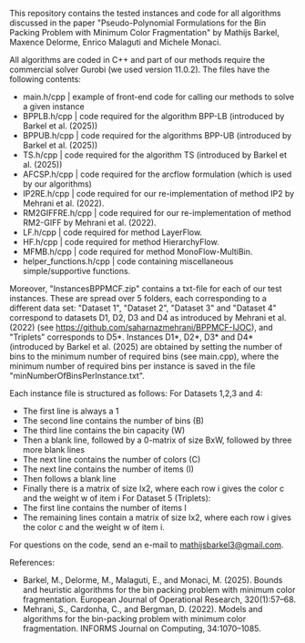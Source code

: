 This repository contains the tested instances and code for all algorithms discussed in the paper "Pseudo-Polynomial Formulations for the Bin
Packing Problem with Minimum Color Fragmentation" by Mathijs Barkel, Maxence Delorme, Enrico Malaguti and Michele Monaci. 

All algorithms are coded in C++ and part of our methods require the commercial solver Gurobi (we used version 11.0.2). 
The files have the following contents:
- main.h/cpp                | example of front-end code for calling our methods to solve a given instance
- BPPLB.h/cpp               | code required for the algorithm BPP-LB (introduced by Barkel et al. (2025))
- BPPUB.h/cpp               | code required for the algorithms BPP-UB (introduced by Barkel et al. (2025))
- TS.h/cpp                  | code required for the algorithm TS (introduced by Barkel et al. (2025))
- AFCSP.h/cpp               | code required for the arcflow formulation (which is used by our algorithms)
- IP2RE.h/cpp               | code required for our re-implementation of method IP2 by Mehrani et al. (2022).
- RM2GIFFRE.h/cpp           | code required for our re-implementation of method RM2-GIFF by Mehrani et al. (2022).
- LF.h/cpp                  | code required for method LayerFlow.
- HF.h/cpp                  | code required for method HierarchyFlow.
- MFMB.h/cpp                | code required for method MonoFlow-MultiBin.
- helper_functions.h/cpp    | code containing miscellaneous simple/supportive functions.

Moreover, "InstancesBPPMCF.zip" contains a txt-file for each of our test instances. These are spread over 5 folders, each corresponding to a different data set:
"Dataset 1", "Dataset 2", "Dataset 3" and "Dataset 4" correspond to datasets D1, D2, D3 and D4 as introduced by Mehrani et al. (2022) (see https://github.com/saharnazmehrani/BPPMCF-IJOC), and "Triplets" corresponds to D5*.
Instances D1*, D2*, D3* and D4* (introduced by Barkel et al. (2025) are obtained by setting the number of bins to the minimum number of required bins (see main.cpp),
where the minimum number of required bins per instance is saved in the file "minNumberOfBinsPerInstance.txt".

Each instance file is structured as follows:
For Datasets 1,2,3 and 4:
- The first line is always a 1
- The second line contains the number of bins (B)
- The third line contains the bin capacity (W)
- Then a blank line, followed by a 0-matrix of size BxW, followed by three more blank lines
- The next line contains the number of colors (C)
- The next line contains the number of items (I)
- Then follows a blank line
- Finally there is a matrix of size Ix2, where each row i gives the color c and the weight w of item i
For Dataset 5 (Triplets):
- The first line contains the number of items I
- The remaining lines contain a matrix of size Ix2, where each row i gives the color c and the weight w of item i.

For questions on the code, send an e-mail to mathijsbarkel3@gmail.com.

References:
- Barkel, M., Delorme, M., Malaguti, E., and Monaci, M. (2025). Bounds and heuristic algorithms for the bin packing problem with minimum color fragmentation. European Journal of Operational Research, 320(1):57–68.
- Mehrani, S., Cardonha, C., and Bergman, D. (2022). Models and algorithms for the bin-packing problem with minimum color fragmentation. INFORMS Journal on Computing, 34:1070–1085.
